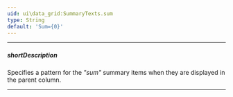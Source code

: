 ```yaml
---
uid: ui\data_grid:SummaryTexts.sum
type: String
default: 'Sum={0}'
---
```

---
##### shortDescription
Specifies a pattern for the *"sum"* summary items when they are displayed in the parent column.

---
